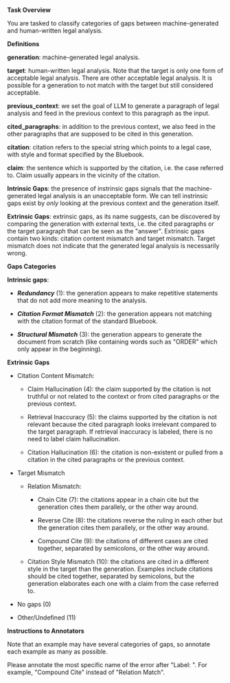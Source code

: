 **Task Overview**

You are tasked to classify categories of gaps between machine-generated and human-written legal analysis. 

**Definitions**

**generation**: machine-generated legal analysis.

**target**: human-written legal analysis. Note that the target is only one form of acceptable legal analysis. There are other acceptable legal analysis. It is possible for a generation to not match with the target but still considered acceptable.

**previous_context**: we set the goal of LLM to generate a paragraph of legal analysis and feed in the previous context to this paragraph as the input.

**cited_paragraphs**: in addition to the previous context, we also feed in the other paragraphs that are supposed to be cited in this generation.

**citation**: citation refers to the special string which points to a legal case, with style and format specified by the Bluebook.

**claim**: the sentence which is supported by the citation, i.e. the case referred to. Claim usually appears in the vicinity of the citation.

**Intrinsic Gaps**: the presence of instrinsic gaps signals that the machine-generated legal analysis is an unacceptable form. We can tell instrinsic gaps exist by _only_ looking at the previous context and the generation itself.

**Extrinsic Gaps**: extrinsic gaps, as its name suggests, can be discovered by comparing the generation with external texts, i.e. the cited paragraphs or the target paragraph that can be seen as the "answer". Extrinsic gaps contain two kinds: citation content mismatch and target mismatch. Target mismatch does not indicate that the generated legal analysis is necessarily wrong.

**Gaps Categories**

**Intrinsic gaps**:

* ***Redundancy*** (1): the generation appears to make repetitive statements that do not add more meaning to the analysis.

* ***Citation Format Mismatch*** (2): the generation appears not matching with the citation format of the standard Bluebook.

* ***Structural Mismatch*** (3): the generation appears to generate the document from scratch (like containing words such as "ORDER" which only appear in the beginning).



**Extrinsic Gaps**

* Citation Content Mismatch: 

    * Claim Hallucination (4): the claim supported by the citation is not truthful or not related to the context or from cited paragraphs or the previous context.

    * Retrieval Inaccuracy (5): the claims supported by the citation is not relevant because the cited paragraph looks irrelevant compared to the target paragraph. If retrieval inaccuracy is labeled, there is no need to label claim hallucination.

    * Citation Hallucination (6): the citation is non-existent or pulled from a citation in the cited paragraphs or the previous context.

* Target Mismatch

    * Relation Mismatch: 

        * Chain Cite (7): the citations appear in a chain cite but the generation cites them parallely, or the other way around.

        * Reverse Cite (8): the citations reverse the ruling in each other but the generation cites them parallely, or the other way around.

        * Compound Cite (9): the citations of different cases are cited together, separated by semicolons, or the other way around.

    * Citation Style Mismatch (10): the citations are cited in a different style in the target than the generation. Examples include citations should be cited together, separated by semicolons, but the generation elaborates each one with a claim from the case referred to.

* No gaps (0)

* Other/Undefined (11)

**Instructions to Annotators**

Note that an example may have several categories of gaps, so annotate each example as many as possible.

Please annotate the most specific name of the error after "Label: ". For example, "Compound Cite" instead of "Relation Match".

